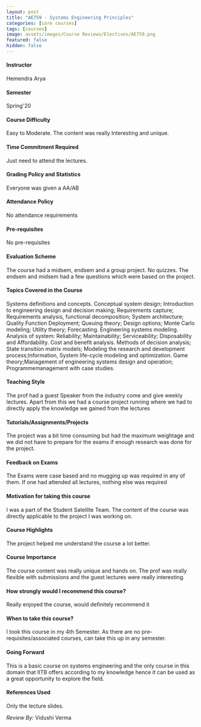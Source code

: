 ```yaml
---
layout: post
title: "AE759 - Systems Engineering Principles"
categories: [core courses]
tags: [courses]
image: assets/images/Course Reviews/Electives/AE759.png
featured: false
hidden: false
---
```


#### Instructor
Hemendra Arya

#### Semester
Spring'20

#### Course Difficulty
Easy to Moderate. The content was really Interesting and unique.

#### Time Commitment Required
Just need to attend the lectures.

#### Grading Policy and Statistics
Everyone was given a AA/AB

#### Attendance Policy
No attendance requirements

#### Pre-requisites
No pre-requisites 

#### Evaluation Scheme
The course had a midsem, endsem and a group project. No quizzes. The endsem and midsem had a few questions which were based on the project.

#### Topics Covered in the Course
Systems definitions and concepts. Conceptual system design; Introduction to engineering design and decision making; Requirements capture; Requirements analysis, functional decomposition; System architecture; Quality Function Deployment; Queuing theory; Design options; Monte Carlo modeling; Utility theory; Forecasting. Engineering systems modeling. Analysis of system: Reliability; Maintainability; Serviceability; Disposability and Affordability. Cost and benefit analysis. Methods of decision analysis; State transition matrix models; Modeling the research and development process;Information, System life-cycle modeling and optimization. Game theory;Management of engineering systems design and operation; Programmemanagement with case studies.

#### Teaching Style
The prof had a guest Speaker from the industry come and give weekly lectures. Apart from this we had a course project running where we had to directly apply the knowledge we gained from the lectures

#### Tutorials/Assignments/Projects
The project was a bit time consuming but had the maximum weightage and we did not have to prepare for the exams if enough research was done for the project.

#### Feedback on Exams
The Exams were case based and no mugging up was required in any of them. If one had attended all lectures, nothing else was required

#### Motivation for taking this course
I was a part of the Student Satellite Team. The content of the course was directly applicable to the project I was working on.

#### Course Highlights
The project helped me understand the course a lot better. 

#### Course Importance
The course content was really unique and hands on. The prof was really flexible with submissions and the guest lectures were really interesting.

#### How strongly would I recommend this course?
Really enjoyed the course, would definitely recommend it 

#### When to take this course?
I took this course in my 4th Semester. As there are no pre-requisites/associated courses, can take this up in any semester.

#### Going Forward
This is a basic course on systems engineering and the only course in this domain that IITB offers according to my knowledge hence it can be used as a great opportunity to explore the field. 

#### References Used
Only the lecture slides.

*Review By:* Vidushi Verma
